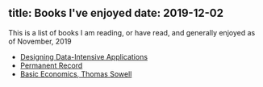 title: Books I've enjoyed
date: 2019-12-02
---

This is a list of books I am reading, or have read, and generally enjoyed as of November, 2019

* [Designing Data-Intensive Applications](https://dataintensive.net/) 
* [Permanent Record](https://en.wikipedia.org/wiki/Permanent_Record_(autobiography))
* [Basic Economics, Thomas Sowell](https://www.amazon.com/Basic-Economics-Thomas-Sowell/dp/0465060730)
